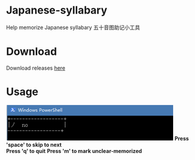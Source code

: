 # Japanese-syllabary
Help memorize Japanese syllabary 五十音图助记小工具

# Download
Download releases <a href="https://github.com/StevenZack/Japanese-syllabary/releases/tag/first">here</a>

# Usage
<img src="https://github.com/StevenZack/Japanese-syllabary/blob/master/%E6%8D%95%E8%8E%B7.PNG?raw=true"/>
<b>Press 'space' to skip to next </b><br>
<b>Press 'q' to quit</b>
<b>Press 'm' to mark unclear-memorized</b>
